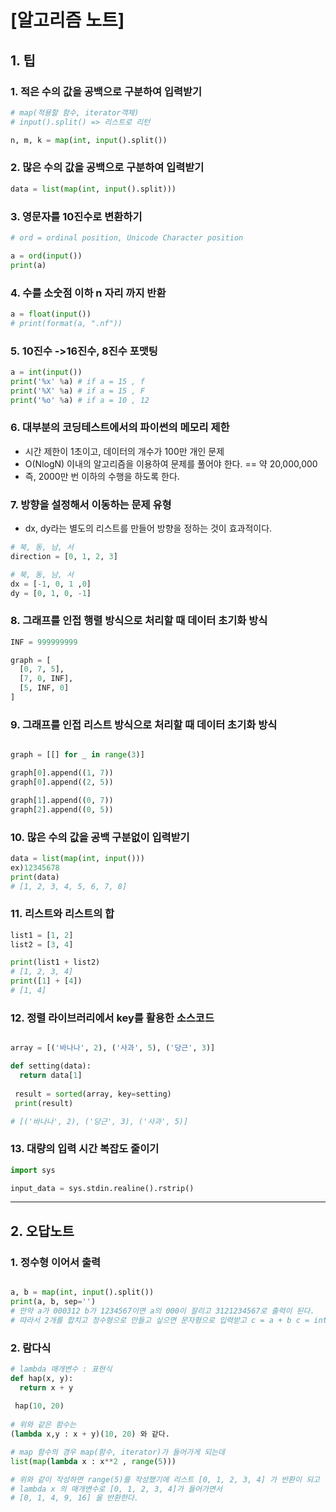 # [알고리즘 노트]

## 1. 팁

### 1. 적은 수의 값을 공백으로 구분하여 입력받기

```python
# map(적용할 함수, iterator객체)
# input().split() => 리스트로 리턴

n, m, k = map(int, input().split())
```

### 2. 많은 수의 값을 공백으로 구분하여 입력받기
```python
data = list(map(int, input().split)))
```

### 3. 영문자를 10진수로 변환하기

```python
# ord = ordinal position, Unicode Character position

a = ord(input())
print(a)
```

### 4. 수를 소숫점 이하 n 자리 까지 반환
```python
a = float(input())
# print(format(a, ".nf"))
```

### 5. 10진수 ->16진수, 8진수 포맷팅
```python
a = int(input())
print('%x' %a) # if a = 15 , f
print('%X' %a) # if a = 15 , F
print('%o' %a) # if a = 10 , 12
```

### 6. 대부분의 코딩테스트에서의 파이썬의 메모리 제한
- 시간 제한이 1초이고, 데이터의 개수가 100만 개인 문제
- O(NlogN) 이내의 알고리즘을 이용하여 문제를 풀어야 한다. == 약 20,000,000
- 즉, 2000만 번 이하의 수행을 하도록 한다.

### 7. 방향을 설정해서 이동하는 문제 유형
- dx, dy라는 별도의 리스트를 만들어 방향을 정하는 것이 효과적이다.
```python
# 북, 동, 남, 서
direction = [0, 1, 2, 3]

# 북, 동, 남, 서
dx = [-1, 0, 1 ,0]
dy = [0, 1, 0, -1]
```

### 8. 그래프를 인접 행렬 방식으로 처리할 때 데이터 초기화 방식
```python
INF = 999999999

graph = [
  [0, 7, 5],
  [7, 0, INF],
  [5, INF, 0]
]
```

### 9. 그래프를 인접 리스트 방식으로 처리할 때 데이터 초기화 방식
```python

graph = [[] for _ in range(3)]

graph[0].append((1, 7))
graph[0].append((2, 5))

graph[1].append((0, 7))
graph[2].append((0, 5))
```

### 10. 많은 수의 값을 공백 구분없이 입력받기
```python
data = list(map(int, input()))
ex)12345678
print(data)
# [1, 2, 3, 4, 5, 6, 7, 8]
```

### 11. 리스트와 리스트의 합
```python
list1 = [1, 2]
list2 = [3, 4]

print(list1 + list2)
# [1, 2, 3, 4]
print([1] + [4])
# [1, 4]
```
### 12. 정렬 라이브러리에서 key를 활용한 소스코드
```python

array = [('바나나', 2), ('사과', 5), ('당근', 3)]

def setting(data):
  return data[1]
  
 result = sorted(array, key=setting)
 print(result)

# [('바나나', 2), ('당근', 3), ('사과', 5)]
```

### 13. 대량의 입력 시간 복잡도 줄이기
```python
import sys

input_data = sys.stdin.realine().rstrip()
```
---

## 2. 오답노트

### 1. 정수형 이어서 출력
```python

a, b = map(int, input().split())
print(a, b, sep='')
# 만약 a가 000312 b가 1234567이면 a의 000이 잘리고 3121234567로 출력이 된다.
# 따라서 2개를 합치고 정수형으로 만들고 싶으면 문자형으로 입력받고 c = a + b c = int(c) 로 형변환 해준다.
```

### 2. 람다식
```python
# lambda 매개변수 : 표현식
def hap(x, y):
  return x + y
 
 hap(10, 20)
 
# 위와 같은 함수는
(lambda x,y : x + y)(10, 20) 와 같다.

# map 함수의 경우 map(함수, iterator)가 들어가게 되는데
list(map(lambda x : x**2 , range(5)))

# 위와 같이 작성하면 range(5)를 작성했기에 리스트 [0, 1, 2, 3, 4] 가 반환이 되고
# lambda x 의 매개변수로 [0, 1, 2, 3, 4]가 들어가면서
# [0, 1, 4, 9, 16] 을 반환한다.
```
